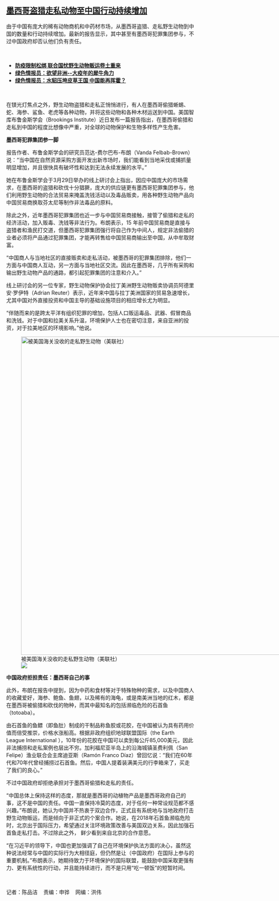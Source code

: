 <!--1648587795000-->
[墨西哥盗猎走私动物至中国行动持续增加](https://www.rfa.org/mandarin/yataibaodao/huanjing/cm-03292022114858.html)
------

<p>由于中国有庞大的稀有动物商机和中药材市场，从墨西哥盗猎、走私野生动物到中国的数量和行动持续增加。最新的报告显示，其中甚至有墨西哥犯罪集团参与，不过中国政府却否认他们负有责任。</p><p><br/></p><ul><li><a href="https://www.rfa.org/mandarin/Xinwen/7-09212021143412.html"><strong>防疫限制松绑 联合国忧野生动物贩运卷土重来</strong></a></li><li><strong><a href="https://www.rfa.org/mandarin/zhuanlan/luseqingbaoyuan/grn-12302021095941.html">绿色情报员：欲望非洲--大疫年的犀牛角力</a></strong></li><li><strong><a href="https://www.rfa.org/mandarin/zhuanlan/luseqingbaoyuan/grn-11262020091238.html">绿色情报员：水貂压垮皮草王国 中国能再挥霍？</a></strong></li></ul><p><br/></p><p>在镁光灯焦点之外，野生动物盗猎和走私正悄悄进行，有人在墨西哥偷猎蜥蜴、蛇、海参、鲨鱼、老虎等各种动物，并将这些动物和各种木材运送到中国。美国智库布鲁金斯学会（Brookings Institute）近日发布一篇报告指出，在墨西哥偷猎和走私到中国的程度比想像中严重，对全球的动物保护和生物多样性产生危害。</p><p><strong>墨西哥犯罪集团参一脚</strong></p><p>报告作者、布鲁金斯学会的研究员范达-费尔巴布-布朗（Vanda Felbab-Brown）说：“当中国在自然资源采购方面开发出新市场时，我们能看到当地采伐或捕抓量明显增加，并且很快具有破坏性和达到无法永续发展的水平。”</p><p>她在布鲁金斯学会于3月29日举办的线上研讨会上指出，因应中国庞大的市场需求，在墨西哥的盗猎和砍伐十分猖獗，庞大的供应链更有墨西哥犯罪集团参与，他们利用野生动物的合法贸易来掩盖洗钱活动以及毒品贩卖，用各种野生动物产品向中国贸易商换取芬太尼等制作非法毒品的原料。</p><p>除此之外，近年墨西哥犯罪集团也近一步与中国贸易商接触，接管了偷猎和走私的经济活动，加入贩毒、洗钱等非法行为。布朗表示，15 年前中国贸易商是直接与盗猎者和渔民打交道，但墨西哥犯罪集团强行将自己作为中间人，规定非法偷猎的业者必须将产品通过犯罪集团，才能再转售给中国贸易商输出至中国，从中牟取财富。</p><p>“中国商人与当地社区的直接贩卖和走私活动，被墨西哥的犯罪集团排除，他们一方面与中国商人互动，另一方面与当地社区交流。因此在墨西哥，几乎所有采购和输出野生动物产品的通路，都引起犯罪集团的注意和介入。”</p><p>线上研讨会的另一位专家，野生动物保护协会拉丁美洲野生动物贩卖协调员阿德里安·罗伊特（Adrian Reuter）表示，近年来中国与拉丁美洲国家的贸易急速增长，尤其中国对外直接投资和中国主导的基础设施项目的相应增长尤为明显。</p><p>“伴随而来的是跨太平洋有组织犯罪的增加，包括人口贩运毒品、武器、假冒商品和洗钱。对于中国和拉美关系升温，环境保护人士也在密切注意，来自亚洲的投资，对于拉美地区的环境影响。”他说。</p><p><figure class="image-richtext image-inline captioned" style="width:1280px;"><img alt="被美国海关没收的走私野生动物（美联社）" height="853" src="https://www.rfa.org/mandarin/yataibaodao/huanjing/cm-03292022114858.html/cm0329y.jpg/@@images/5e772c67-943d-4a8c-b5e3-9447470cd713.jpeg" title="cm0329y.jpg" width="1280"/><figcaption class="image-caption">被美国海关没收的走私野生动物（美联社）</figcaption><small></small><div id="zoomattribute"><a data-caption="被美国海关没收的走私野生动物（美联社）" data-fancybox="" href="https://www.rfa.org/mandarin/yataibaodao/huanjing/cm-03292022114858.html/cm0329y.jpg" id="single_image" title="被美国海关没收的走私野生动物（美联社）"><img src="/++plone++rfa-resources/img/icon-zoom.png"/></a></div></figure></p><p><strong>中国政府</strong><strong>拒担</strong><strong>责任：墨西哥自己的事</strong></p><p>此外，布朗在报告中提到，因为中药和食材等对于特殊物种的需求，以及中国商人的收藏爱好，海参、鲍鱼、鱼翅，以及稀有的海龟，或是南美洲当地的红木，都是在墨西哥被偷猎和砍伐的物种，而其中最知名的包括濒临危险的石首鱼（totoaba）。</p><p>由石首鱼的鱼鳔（即鱼肚）制成的干制品称鱼胶或花胶，在中国被认为具有药用价值而倍受推崇，价格水涨船高。根据非政府组织地球联盟国际（the Earth League International ），10年份的花胶在中国可以卖到每公斤85,000美元，因此非法捕捞和走私案例也层出不穷。加利福尼亚半岛上的沿海城镇圣费利佩（San Felipe）渔业联合会主席迪亚斯（Ramón Franco Díaz）曾回忆说：“我们在60年代和70年代曾经捕捞过石首鱼。然后，中国人提着装满美元的行李箱来了，买走了我们的良心。”</p><p>不过中国政府却拒绝承担对于墨西哥偷猎和走私的责任。</p><p>“中国总体上保持这样的态度，那就是墨西哥的动植物产品是墨西哥政府自己的事，这不是中国的责任。中国一直保持冷莫的态度，对于任何一种常设规范都不感兴趣。”布朗说，她认为中国并不热衷于双边合作，正式且有系统地与当地政府打击野生动物贩运，而是倾向于非正式的个案合作。她说，在2018年石首鱼濒临危险时，北京出于国际压力，希望通过关注环境政策改善与美国双边关系，因此加强石首鱼走私打击。不过除此之外， 鲜少看到来自北京的合作意愿。</p><p>“在习近平的领导下，中国也更加强调了自己在环境保护执法方面的决心，虽然这种说法经常与中国的实际行为大相径庭，但仍然是让（中国政府）在国际上参与的重要机制。”布朗表示，她期待致力于环境保护的国际联盟，能鼓励中国采取更强有力、更有系统性的行动，并且能持续进行，而不是只用“吃一顿饭”的短暂时间。</p><p><br/></p><p>记者：陈品洁    责编：申铧    网编：洪伟</p>

